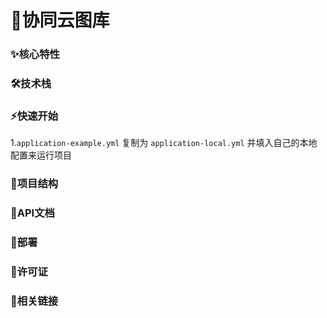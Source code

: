 # 🚀协同云图库


### ✨核心特性


### 🛠️技术栈


### ⚡快速开始

1.`application-example.yml` 复制为 `application-local.yml` 并填入自己的本地配置来运行项目

### 📂项目结构


### 📘API文档


### 🚢部署


### 📜许可证


### 🔗相关链接

